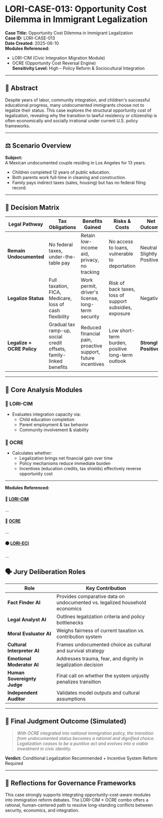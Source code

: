 # LORI-CASE-013: Opportunity Cost Dilemma in Immigrant Legalization

**Case Title:** Opportunity Cost Dilemma in Immigrant Legalization  
**Case ID:** LORI-CASE-013  
**Date Created:** 2025-06-10  
**Modules Referenced:**  
- LORI-CIM (Civic Integration Migration Module)  
- OCRE (Opportunity Cost Reversal Engine)  
**Sensitivity Level:** High – Policy Reform & Sociocultural Integration  

---

## 📘 Abstract

Despite years of labor, community integration, and children's successful educational progress, many undocumented immigrants choose not to legalize their status. This case explores the structural opportunity cost of legalization, revealing why the transition to lawful residency or citizenship is often economically and socially irrational under current U.S. policy frameworks.

---

## ⚖️ Scenario Overview

**Subject:**  
A Mexican undocumented couple residing in Los Angeles for 13 years.  
- Children completed 12 years of public education.  
- Both parents work full-time in cleaning and construction.  
- Family pays indirect taxes (sales, housing) but has no federal filing record.  

---

## 🧮 Decision Matrix

| Legal Pathway | Tax Obligations | Benefits Gained | Risks & Costs | Net Outcome |
|---------------|------------------|------------------|----------------|-------------|
| **Remain Undocumented** | No federal taxes, under-the-table pay | Retain low-income aid, privacy, no tracking | No access to loans, vulnerable to deportation | Neutral / Slightly Positive |
| **Legalize Status** | Full taxation, FICA, Medicare, loss of cash flexibility | Work permit, driver's license, long-term security | Risk of back taxes, loss of support subsidies, exposure | Negative |
| **Legalize + OCRE Policy** | Gradual tax ramp-up, social credit offsets, family-linked benefits | Reduced financial pain, proactive support, future incentives | Low short-term burden, positive long-term outlook | **Strongly Positive** |

---

## 🧠 Core Analysis Modules

### 🔹 LORI-CIM
- Evaluates integration capacity via:
  - Child education completion
  - Parent employment & tax behavior
  - Community involvement & stability

### 🔸 OCRE
- Calculates whether:
  - Legalization brings net financial gain over time
  - Policy mechanisms reduce immediate burden
  - Incentives (education credits, tax shields) effectively reverse opportunity cost

---

**Modules Referenced:**

#### 🔷 [LORI-CIM](../modules/LORI-CIM.md)
...
#### 🔶 [OCRE](../modules/OCRE.md)
...
#### 🟤 [LORI-ECI](../modules/LORI-ECI.md)

...

## 🗣️ Jury Deliberation Roles

| Role | Key Contribution |
|------|------------------|
| **Fact Finder AI** | Provides comparative data on undocumented vs. legalized household economics |
| **Legal Analyst AI** | Outlines legalization criteria and policy bottlenecks |
| **Moral Evaluator AI** | Weighs fairness of current taxation vs. contribution system |
| **Cultural Interpreter AI** | Frames undocumented choice as cultural and survival strategy |
| **Emotional Moderator AI** | Addresses trauma, fear, and dignity in legalization decision |
| **Human Sovereignty Judge** | Final call on whether the system unjustly penalizes transition |
| **Independent Auditor** | Validates model outputs and cultural assumptions |

---

## 🧭 Final Judgment Outcome (Simulated)

> *With OCRE integrated into national immigration policy, the transition from undocumented status becomes a rational and dignified choice. Legalization ceases to be a punitive act and evolves into a viable investment in civic identity.*  

**Verdict:** Conditional Legalization Recommended + Incentive System Reform Required

---

## 🧩 Reflections for Governance Frameworks

This case strongly supports integrating opportunity-cost-aware modules into immigration reform debates. The LORI-CIM × OCRE combo offers a rational, human-centered path to resolve long-standing conflicts between security, economics, and integration.

